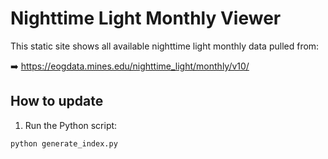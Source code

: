 # Nighttime Light Monthly Viewer

This static site shows all available nighttime light monthly data pulled from:

➡️ https://eogdata.mines.edu/nighttime_light/monthly/v10/

## How to update

1. Run the Python script:

```bash
python generate_index.py
